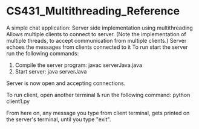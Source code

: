 # CS431_Multithreading_Reference
A simple chat application: Server side implementation using multithreading
Allows multiple clients to connect to server. (Note the implementation of multiple threads, to accept communication from multiple clients.)
Server echoes the messages from clients connected to it
To run start the server run the following commands:

1. Compile the server program:
  javac serverJava.java 
2. Start server:
  java serverJava
  
Server is now open and accepting connections.
  
To run client, open another terminal & run the following command:
python client1.py 

From here on, any message you type from client terminal, gets printed on the server's terminal, until you type "exit". 




